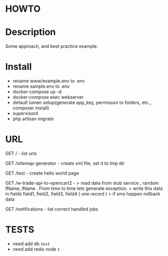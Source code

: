 HOWTO
===

Description
===
Some approach, and best practice example.

Install 
===
- rename www/example.env to .env
- rename sample.env to .env
- docker-compose up -d
- docker-compose exec webserver
- default lumen setup(generate app_key, permisson to folders, etc., composer install)
- supervisord
- php artisan migrate

URL 
===
GET / - list urls 

GET /sitemap-generator - create xml file, set it to tmp dir

GET /test - create hello world page

GET /w-trade-api-to-opencart2 - 
    > read data from stub service , random fName, lName . From time to time lets generate exception.
    > write this data in fields field1, field2, field3, field4 ( one record )
    > if sms happen rollback data

GET /notifications - list correct handled jobs

TESTS
===
- need add db `test`
- need add redis node `1`